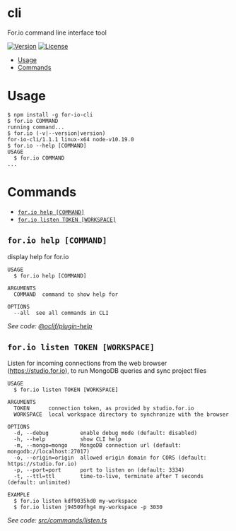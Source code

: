 cli
==========

For.io command line interface tool

[![Version](https://img.shields.io/npm/v/for-io-cli.svg)](https://npmjs.org/package/for-io-cli)
[![License](https://img.shields.io/npm/l/for-io-cli.svg)](https://github.com/for-io/cli/blob/master/package.json)

<!-- toc -->
* [Usage](#usage)
* [Commands](#commands)
<!-- tocstop -->
# Usage
<!-- usage -->
```sh-session
$ npm install -g for-io-cli
$ for.io COMMAND
running command...
$ for.io (-v|--version|version)
for-io-cli/1.1.1 linux-x64 node-v10.19.0
$ for.io --help [COMMAND]
USAGE
  $ for.io COMMAND
...
```
<!-- usagestop -->
# Commands
<!-- commands -->
* [`for.io help [COMMAND]`](#forio-help-command)
* [`for.io listen TOKEN [WORKSPACE]`](#forio-listen-token-workspace)

## `for.io help [COMMAND]`

display help for for.io

```
USAGE
  $ for.io help [COMMAND]

ARGUMENTS
  COMMAND  command to show help for

OPTIONS
  --all  see all commands in CLI
```

_See code: [@oclif/plugin-help](https://github.com/oclif/plugin-help/blob/v3.2.0/src/commands/help.ts)_

## `for.io listen TOKEN [WORKSPACE]`

Listen for incoming connections from the web browser (https://studio.for.io), to run MongoDB queries and sync project files

```
USAGE
  $ for.io listen TOKEN [WORKSPACE]

ARGUMENTS
  TOKEN      connection token, as provided by studio.for.io
  WORKSPACE  local workspace directory to synchronize with the browser

OPTIONS
  -d, --debug          enable debug mode (default: disabled)
  -h, --help           show CLI help
  -m, --mongo=mongo    MongoDB connection url (default: mongodb://localhost:27017)
  -o, --origin=origin  allowed origin domain for CORS (default: https://studio.for.io)
  -p, --port=port      port to listen on (default: 3334)
  -t, --ttl=ttl        time-to-live, terminate after T seconds (default: unlimited)

EXAMPLE
  $ for.io listen kdf9035hd0 my-workspace
  $ for.io listen j94509fhg4 my-workspace -p 3030
```

_See code: [src/commands/listen.ts](https://github.com/for-io/cli/blob/v1.1.1/src/commands/listen.ts)_
<!-- commandsstop -->

